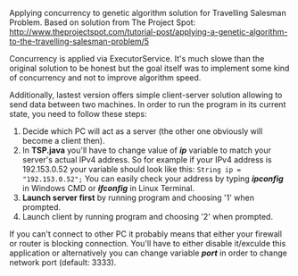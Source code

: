 Applying concurrency to genetic algorithm solution for Travelling Salesman Problem. Based on solution from The Project Spot: http://www.theprojectspot.com/tutorial-post/applying-a-genetic-algorithm-to-the-travelling-salesman-problem/5

Concurrency is applied via ExecutorService. It's much slowe than the original solution to be honest but the goal itself was to implement some kind of concurrency and not to improve algorithm speed.

Additionally, lastest version offers simple client-server solution allowing to send data between two machines. In order to run the program in its current state, you need to follow these steps:
1. Decide which PC will act as a server (the other one obviously will become a client then).
2. In **TSP.java** you'll have to change value of _**ip**_ variable to match your server's actual IPv4 address. So for example if your IPv4 address is 192.153.0.52 your variable should look like this: ```String ip = "192.153.0.52";``` You can easily check your address by typing _**ipconfig**_ in Windows CMD or _**ifconfig**_ in Linux Terminal.
3. **Launch server first** by running program and choosing '1' when prompted.
4. Launch client by running program and choosing '2' when prompted.

If you can't connect to other PC it probably means that either your firewall or router is blocking connection. You'll have to either disable it/exculde this application or alternatively you can change variable _**port**_ in order to change network port (default: 3333).
